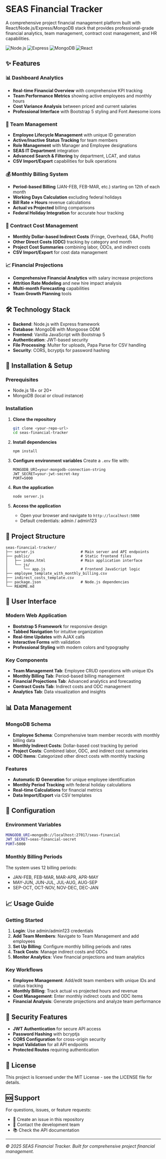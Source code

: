 # SEAS Financial Tracker

A comprehensive project financial management platform built with React/Node.js/Express/MongoDB stack that provides professional-grade financial analytics, team management, contract cost management, and HR capabilities.

![Node.js](https://img.shields.io/badge/Backend-Node.js-339933?style=for-the-badge&logo=node.js)
![Express](https://img.shields.io/badge/Framework-Express-000000?style=for-the-badge&logo=express)
![MongoDB](https://img.shields.io/badge/Database-MongoDB-47A248?style=for-the-badge&logo=mongodb)
![React](https://img.shields.io/badge/Frontend-React-61DAFB?style=for-the-badge&logo=react)

## ✨ Features

### 📊 Dashboard Analytics
- **Real-time Financial Overview** with comprehensive KPI tracking
- **Team Performance Metrics** showing active employees and monthly hours
- **Cost Variance Analysis** between priced and current salaries
- **Professional Interface** with Bootstrap 5 styling and Font Awesome icons

### 👥 Team Management
- **Employee Lifecycle Management** with unique ID generation
- **Active/Inactive Status Tracking** for team members
- **Role Management** with Manager and Employee designations
- **SEAS IT Department** integration
- **Advanced Search & Filtering** by department, LCAT, and status
- **CSV Import/Export** capabilities for bulk operations

### 💰 Monthly Billing System
- **Period-based Billing** (JAN-FEB, FEB-MAR, etc.) starting on 12th of each month
- **Working Days Calculation** excluding federal holidays
- **Bill Rate × Hours** revenue calculations
- **Actual vs Projected** billing comparisons
- **Federal Holiday Integration** for accurate hour tracking

### 💼 Contract Cost Management
- **Monthly Dollar-based Indirect Costs** (Fringe, Overhead, G&A, Profit)
- **Other Direct Costs (ODC)** tracking by category and month
- **Project Cost Summaries** combining labor, ODCs, and indirect costs
- **CSV Import/Export** for cost data management

### 📈 Financial Projections
- **Comprehensive Financial Analytics** with salary increase projections
- **Attrition Rate Modeling** and new hire impact analysis
- **Multi-month Forecasting** capabilities
- **Team Growth Planning** tools

## 🛠️ Technology Stack

- **Backend**: Node.js with Express framework
- **Database**: MongoDB with Mongoose ODM
- **Frontend**: Vanilla JavaScript with Bootstrap 5
- **Authentication**: JWT-based security
- **File Processing**: Multer for uploads, Papa Parse for CSV handling
- **Security**: CORS, bcryptjs for password hashing

## 🚀 Installation & Setup

### Prerequisites
- Node.js 18+ or 20+
- MongoDB (local or cloud instance)

### Installation

1. **Clone the repository**
   ```bash
   git clone <your-repo-url>
   cd seas-financial-tracker
   ```

2. **Install dependencies**
   ```bash
   npm install
   ```

3. **Configure environment variables**
   Create a `.env` file with:
   ```
   MONGODB_URI=your-mongodb-connection-string
   JWT_SECRET=your-jwt-secret-key
   PORT=5000
   ```

4. **Run the application**
   ```bash
   node server.js
   ```

5. **Access the application**
   - Open your browser and navigate to `http://localhost:5000`
   - Default credentials: admin / admin123

## 📁 Project Structure

```
seas-financial-tracker/
├── server.js                     # Main server and API endpoints
├── public/                       # Static frontend files
│   ├── index.html                # Main application interface
│   └── js/
│       └── app.js                # Frontend JavaScript logic
├── employee_template_with_monthly_billing.csv
├── indirect_costs_template.csv
├── package.json                  # Node.js dependencies
└── README.md
```

## 🎨 User Interface

### Modern Web Application
- **Bootstrap 5 Framework** for responsive design
- **Tabbed Navigation** for intuitive organization
- **Real-time Updates** with AJAX calls
- **Interactive Forms** with validation
- **Professional Styling** with modern colors and typography

### Key Components
- **Team Management Tab**: Employee CRUD operations with unique IDs
- **Monthly Billing Tab**: Period-based billing management
- **Financial Projections Tab**: Advanced analytics and forecasting
- **Contract Costs Tab**: Indirect costs and ODC management
- **Analytics Tab**: Data visualization and insights

## 📊 Data Management

### MongoDB Schema
- **Employee Schema**: Comprehensive team member records with monthly billing data
- **Monthly Indirect Costs**: Dollar-based cost tracking by period
- **Project Costs**: Combined labor, ODC, and indirect cost summaries
- **ODC Items**: Categorized other direct costs with monthly tracking

### Features
- **Automatic ID Generation** for unique employee identification
- **Monthly Period Tracking** with federal holiday calculations
- **Real-time Calculations** for financial metrics
- **Data Import/Export** via CSV templates

## 🔧 Configuration

### Environment Variables
```bash
MONGODB_URI=mongodb://localhost:27017/seas-financial
JWT_SECRET=seas-financial-secret
PORT=5000
```

### Monthly Billing Periods
The system uses 12 billing periods:
- JAN-FEB, FEB-MAR, MAR-APR, APR-MAY
- MAY-JUN, JUN-JUL, JUL-AUG, AUG-SEP
- SEP-OCT, OCT-NOV, NOV-DEC, DEC-JAN

## 📈 Usage Guide

### Getting Started
1. **Login**: Use admin/admin123 credentials
2. **Add Team Members**: Navigate to Team Management and add employees
3. **Set Up Billing**: Configure monthly billing periods and rates
4. **Track Costs**: Manage indirect costs and ODCs
5. **Monitor Analytics**: View financial projections and team analytics

### Key Workflows
- **Employee Management**: Add/edit team members with unique IDs and status tracking
- **Monthly Billing**: Track actual vs projected hours and revenue
- **Cost Management**: Enter monthly indirect costs and ODC items
- **Financial Analysis**: Generate projections and analyze team performance

## 🔐 Security Features

- **JWT Authentication** for secure API access
- **Password Hashing** with bcryptjs
- **CORS Configuration** for cross-origin security
- **Input Validation** for all API endpoints
- **Protected Routes** requiring authentication

## 📄 License

This project is licensed under the MIT License - see the LICENSE file for details.

## 🆘 Support

For questions, issues, or feature requests:
- 💬 Create an issue in this repository
- 📧 Contact the development team
- 📚 Check the API documentation

---

*© 2025 SEAS Financial Tracker. Built for comprehensive project financial management.*
